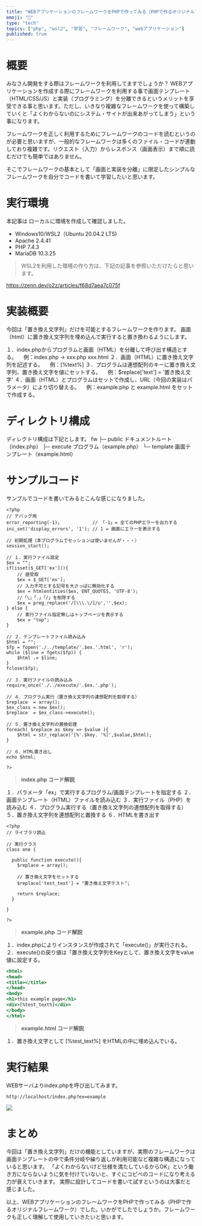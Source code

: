 ```yaml
---
title: "WEBアプリケーションのフレームワークをPHPで作ってみる（PHPで作るオリジナルフレームワーク）"
emoji: "📑"
type: "tech"
topics: ["php", "wsl2", "学習", "フレームワーク", "webアプリケーション"]
published: true
---
```


# 概要
みなさん開発をする際はフレームワークを利用してますでしょうか？
WEBアプリケーションを作成する際にフレームワークを利用する事で画面テンプレート（HTML/CSS/JS）と実装（プログラミング）を分離できるというメリットを享受できる事と思います。ただし、いきなり複雑なフレームワークを使って構築していくと「よくわからないのにシステム・サイトが出来あがってしまう」という事になります。

フレームワークを正しく利用するためにフレームワークのコードを読むというのが必要と思いますが、一般的なフレームワークは多くのファイル・コードが連動しており複雑です。リクエスト（入力）からレスポンス（画面表示）まで順に読むだけでも簡単ではありません。

そこでフレームワークの基本として「画面と実装を分離」に限定したシンプルなフレームワークを自分でコードを書いて学習したいと思います。
# 実行環境
本記事は ローカルに環境を作成して確認しました。
- Windows10/WSL2（Ubuntu 20.04.2 LTS)
- Apache 2.4.41
- PHP 7.4.3
- MariaDB 10.3.25
> WSL2を利用した環境の作り方は、下記の記事を参照いただけたらと思います。

https://zenn.dev/o2z/articles/f68d7aea7c075f
# 実装概要
今回は「置き換え文字列」だけを可能とするフレームワークを作ります。
画面（html）に置き換え文字列を埋め込んで実行すると置き換わるようにします。

１．index.phpからプログラムと画面（HTML）を分離して呼び出す構造とする。
　例：index.php -> xxx.php xxx.html
２．画面（HTML）に置き換え文字列を記述する。
　例：[%text%]
３．プログラムは連想配列のキーに置き換え文字列、置き換え文字を値にセットする。
　例：$replace['text'] = '置き換え文字'
４．画面（HTML）とプログラムはセットで作成し、URL（今回の実装はパラメータ）により切り替える。
　例：example.php と example.html をセットで作成する。
# ディレクトリ構成
ディレクトリ構成は下記とします。
fw
├─ public ドキュメントルート（index.php）
├─ execute プログラム（example.php）
└─ template 画面テンプレート（example.html）
# サンプルコード
サンプルでコードを書いてみるとこんな感じになりました。
```php:index.php
<?php
// デバッグ用
error_reporting(-1);            // 「-1」= 全てのPHPエラーを出力する
ini_set('display_errors', '1'); // 1 = 画面にエラーを表示する

// 初期処理（本プログラムでセッションは使いませんが・・・）
session_start();

// １．実行ファイル設定
$ex = "";
if(isset($_GET['ex'])){
    // 値受取
    $ex = $_GET['ex'];
    // 入力不可とする記号を大さっぱに無効化する
    $ex = htmlentities($ex, ENT_QUOTES, 'UTF-8');
    //「\」「.」「/」を削除する
    $ex = preg_replace('/[\\\.\/]/u','',$ex);
} else {
    // 実行ファイル指定無しはトップページを表示する
    $ex = "top";
}

// ２．テンプレートファイル読み込み
$html = "";
$fp = fopen('./../template/'.$ex.'.html', 'r');
while ($line = fgets($fp)) {
    $html .= $line;
}
fclose($fp);

// ３．実行ファイルの読み込み
require_once('./../execute/'.$ex.'.php');

// ４．プログラム実行（置き換え文字列の連想配列を取得する）
$replace  = array();
$ex_class = new $ex();
$replace  = $ex_class->execute();

// ５．置き換え文字列の置換処理
foreach( $replace as $key => $value ){
    $html = str_replace('[%'.$key. '%]',$value,$html);
}

// ６．HTML書き出し
echo $html;

?>
```
> **index.php コード解説**

１．パラメータ「ex」で実行するプログラム/画面テンプレートを指定する
２．画面テンプレート（HTML）ファイルを読み込む
３．実行ファイル（PHP）を読み込む
４．プログラム実行する（置き換え文字列の連想配列を取得する）
５．置き換え文字列を連想配列と置換する
６．HTMLを書き出す

```php:example.php
<?php
// ライブラリ読込

// 実行クラス
class one {

  public function execute(){
    $replace = array();

    // 置き換え文字をセットする
    $replace['test_text'] = "置き換え文字テスト";

    return $replace;
  }

}

?>
```
>  **example.php コード解説**

１．index.phpによりインスタンスが作成されて「execute()」が実行される。
２．execute()の戻り値は「置き換え文字列をKeyとして、置き換え文字をvalue値に設定する。

```html:example.html
<html>
<head>
<title></title>
</head>
<body>
<h1>this example page</h1>
<div>[%test_text%]</div>
</body>
</html>
```
> **example.html コード解説**

１．置き換え文字として \[%test_text%\] をHTMLの中に埋め込んでいる。
# 実行結果
WEBサーバよりindex.phpを呼び出してみます。
```
http://localhost/index.php?ex=example
```
![](https://storage.googleapis.com/zenn-user-upload/d78ibax8p5v5ugfcii0mg306rp22)
# まとめ
今回は「置き換え文字列」だけの機能としていますが、実際のフレームワークは画面テンプレートの中で条件分岐や繰り返しが利用可能など複雑な構造になっていると思います。
「よくわからないけど仕様を満たしているからOK」という働き方にならないように気を付けていないと、すぐにコピペのコードになり考える力が衰えていきます。
実際に設計してコードを書いて試すというのは大事だと感じました。

以上、WEBアプリケーションのフレームワークをPHPで作ってみる（PHPで作るオリジナルフレームワーク）でした。いかがでしたでしょうか。フレームワークも正しく理解して使用していきたいと思います。


